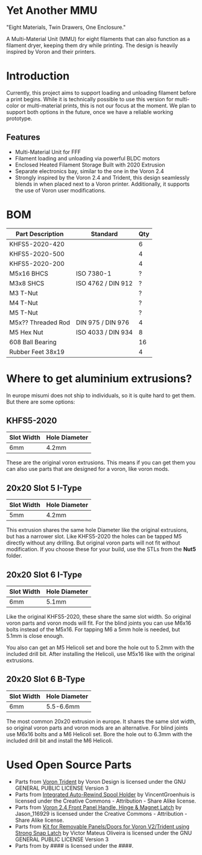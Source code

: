 # Yet Another MMU
"Eight Materials, Twin Drawers, One Enclosure."

A Multi-Material Unit (MMU) for eight filaments that can also function as a filament dryer, keeping them dry while printing. The design is heavily inspired by Voron and their printers.

# Introduction
Currently, this project aims to support loading and unloading filament before a print begins. While it is technically possible to use this version for multi-color or multi-material prints, this is not our focus at the moment. We plan to support both options in the future, once we have a reliable working prototype.

## Features
- Multi-Material Unit for FFF
- Filament loading and unloading via powerful BLDC motors
- Enclosed Heated Filament Storage Built with 2020 Extrusion
- Separate electronics bay, similar to the one in the Voron 2.4
- Strongly inspired by the Voron 2.4 and Trident, this design seamlessly blends in when placed next to a Voron printer. Additionally, it supports the use of Voron user modifications.


# BOM
| Part Description   | Standard           | Qty |
|--------------------|--------------------|-----|
| KHFS5-2020-420     |                    |   6 |
| KHFS5-2020-500     |                    |   4 |
| KHFS5-2020-200     |                    |   4 |
| M5x16 BHCS         | ISO 7380-1         |   ? |
| M3x8 SHCS          | ISO 4762 / DIN 912 |   ? |
| M3 T-Nut           |                    |   ? |
| M4 T-Nut           |                    |   ? |
| M5 T-Nut           |                    |   ? |
| M5x?? Threaded Rod | DIN 975 / DIN 976  |   4 |
| M5 Hex Nut         | ISO 4033 / DIN 934 |   8 |
| 608 Ball Bearing   |                    |  16 |
| Rubber Feet 38x19  |                    |   4 |


# Where to get aluminium extrusions?
In europe misumi does not ship to individuals, so it is quite hard to get them. But there are some options:

## KHFS5-2020
| Slot Width | Hole Diameter |
|------------|---------------|
|        6mm |         4.2mm |

These are the original voron extrusions. This means if you can get them you can also use parts that
are designed for a voron, like voron mods.

## 20x20 Slot 5 I-Type
| Slot Width | Hole Diameter |
|------------|---------------|
|        5mm |         4.2mm |

This extrusion shares the same hole Diameter like the original extrusions, but has a narrower slot.
Like KHFS5-2020 the holes can be tapped M5 directly without any drilling. But original voron parts
will not fit without modification. If you choose these for your build, use the STLs from the
**Nut5** folder.

## 20x20 Slot 6 I-Type
| Slot Width | Hole Diameter |
|------------|---------------|
|        6mm |         5.1mm |

Like the original KHFS5-2020, these share the same slot width. So original voron parts and voron
mods will fit. For the blind joints you can use M6x16 bolts instead of the M5x16. For tapping M6 a
5mm hole is needed, but 5.1mm is close enough.


You also can get an M5 Helicoli set and bore the hole out to 5.2mm with the included drill bit.
After installing the Helicoli, use M5x16 like with the original extrusions.

## 20x20 Slot 6 B-Type
| Slot Width | Hole Diameter |
|------------|---------------|
|        6mm |     5.5-6.6mm |

The most common 20x20 extrusion in europe. It shares the same slot width, so original voron
parts and voron mods are an alternative. For blind joints use M6x16 bolts and a M6 Helicoli set.
Bore the hole out to 6.3mm with the included drill bit and install the M6 Helicoli.

# Used Open Source Parts
- Parts from [Voron Trident](https://github.com/VoronDesign/Voron-Trident/blob/main/LICENSE)
by Voron Design is licensed under the GNU GENERAL PUBLIC LICENSE Version 3
- Parts from [Integrated Auto-Rewind Spool Holder](https://www.thingiverse.com/thing:3781815)
by VincentGroenhuis is licensed under the Creative Commons - Attribution - Share Alike license.
- Parts from [Voron 2.4 Front Panel Handle, Hinge & Magnet Latch](https://www.printables.com/model/371692-voron-24-front-panel-handle-hinge-magnet-latch/files)
by Jason_116929 is licensed under the Creative Commons - Attribution - Share Alike license.
- Parts from [Kit for Removable Panels/Doors for Voron V2/Trident using Strong Snap Latch](https://www.printables.com/model/702768-kit-for-removable-panelsdoors-for-voron-v2trident-/files)
by Victor Mateus Oliveira is licensed under the GNU GENERAL PUBLIC LICENSE Version 3
- Parts from []()
by #### is licensed under the ####.
